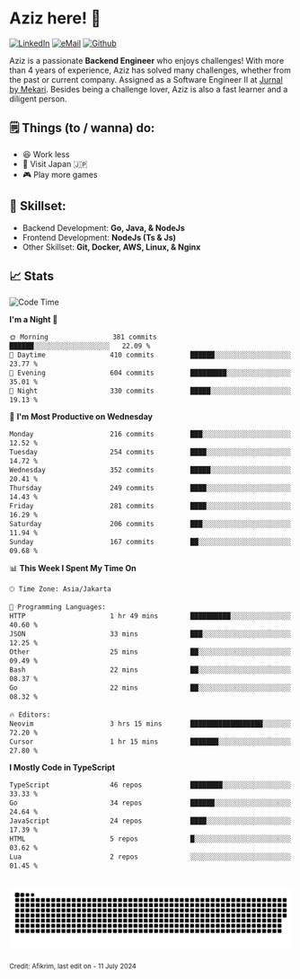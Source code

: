 # Aziz here! 👋

[![LinkedIn](https://img.shields.io/static/v1?message=afikrim&logo=linkedin&label=&color=0077B5&logoColor=white&labelColor=&style=for-the-badge)](https://www.linkedin.com/in/afikrim)
[![eMail](https://img.shields.io/static/v1?message=afikrim10@gmail.com&logo=gmail&label=&color=D14836&logoColor=white&labelColor=&style=for-the-badge)](mailto:afikrim10@gmail.com)
[![Github](https://komarev.com/ghpvc/?username=afikrim&label=Visitors&style=for-the-badge)](https://www.github.com/afikrim)

<!--Introduction-->
Aziz is a passionate **Backend Engineer** who enjoys challenges! With more than 4 years of experience, Aziz has solved many challenges, whether from the past or current company. Assigned as a Software Engineer II at [Jurnal by Mekari](https://jurnal.id). Besides being a challenge lover, Aziz is also a fast learner and a diligent person.

<!--Things TODO-->
## 🗒️ Things (to / wanna) do:

- 😆 Work less
- 🚀 Visit Japan 🇯🇵
- 🎮 Play more games

<!--Skillset-->
## 🏅 Skillset:

- Backend Development: **Go, Java, & NodeJs**
- Frontend Development: **NodeJs (Ts & Js)**
- Other Skillset: **Git, Docker, AWS, Linux, & Nginx**

## 📈 Stats  

<!--START_SECTION:waka-->
![Code Time](http://img.shields.io/badge/Code%20Time-1%2C973%20hrs%2046%20mins-blue)

**I'm a Night 🦉** 

```text
🌞 Morning                381 commits         ██████░░░░░░░░░░░░░░░░░░░   22.09 % 
🌆 Daytime                410 commits         ██████░░░░░░░░░░░░░░░░░░░   23.77 % 
🌃 Evening                604 commits         █████████░░░░░░░░░░░░░░░░   35.01 % 
🌙 Night                  330 commits         █████░░░░░░░░░░░░░░░░░░░░   19.13 % 
```
📅 **I'm Most Productive on Wednesday** 

```text
Monday                   216 commits         ███░░░░░░░░░░░░░░░░░░░░░░   12.52 % 
Tuesday                  254 commits         ████░░░░░░░░░░░░░░░░░░░░░   14.72 % 
Wednesday                352 commits         █████░░░░░░░░░░░░░░░░░░░░   20.41 % 
Thursday                 249 commits         ████░░░░░░░░░░░░░░░░░░░░░   14.43 % 
Friday                   281 commits         ████░░░░░░░░░░░░░░░░░░░░░   16.29 % 
Saturday                 206 commits         ███░░░░░░░░░░░░░░░░░░░░░░   11.94 % 
Sunday                   167 commits         ██░░░░░░░░░░░░░░░░░░░░░░░   09.68 % 
```


📊 **This Week I Spent My Time On** 

```text
🕑︎ Time Zone: Asia/Jakarta

💬 Programming Languages: 
HTTP                     1 hr 49 mins        ██████████░░░░░░░░░░░░░░░   40.60 % 
JSON                     33 mins             ███░░░░░░░░░░░░░░░░░░░░░░   12.25 % 
Other                    25 mins             ██░░░░░░░░░░░░░░░░░░░░░░░   09.49 % 
Bash                     22 mins             ██░░░░░░░░░░░░░░░░░░░░░░░   08.37 % 
Go                       22 mins             ██░░░░░░░░░░░░░░░░░░░░░░░   08.32 % 

🔥 Editors: 
Neovim                   3 hrs 15 mins       ██████████████████░░░░░░░   72.20 % 
Cursor                   1 hr 15 mins        ███████░░░░░░░░░░░░░░░░░░   27.80 % 
```

**I Mostly Code in TypeScript** 

```text
TypeScript               46 repos            ████████░░░░░░░░░░░░░░░░░   33.33 % 
Go                       34 repos            ██████░░░░░░░░░░░░░░░░░░░   24.64 % 
JavaScript               24 repos            ████░░░░░░░░░░░░░░░░░░░░░   17.39 % 
HTML                     5 repos             █░░░░░░░░░░░░░░░░░░░░░░░░   03.62 % 
Lua                      2 repos             ░░░░░░░░░░░░░░░░░░░░░░░░░   01.45 % 
```




<!--END_SECTION:waka-->


<br clear="both">

<div align="center">
  <img src="https://raw.githubusercontent.com/afikrim/afikrim/output/snake.svg" alt="Snake animation" />
</div>


<sub>Credit: Afikrim, last edit on - 11 July 2024</sub>
